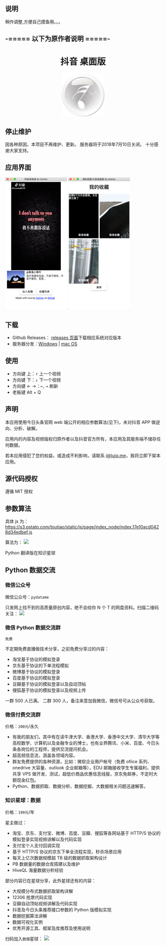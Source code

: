 ## 说明
稍作调整,方便自己摸鱼用。。。


## -===== 以下为原作者说明 =====-
<h1 align="center">抖音 桌面版</h1>

<div align="center"><img src="./icon.png" width="140"></div>

## 停止维护

因各种原因，本项目不再维护、更新。
服务器将于2018年7月10日关闭。
十分感谢大家支持。

## 应用界面

<div style='display:"inline"'>
<img src="./screenshot/1.png" width="200">
<img src="./screenshot/2.png" width="200">
</div>

## 下载

- Github Releases：
  [releases 页面](https://github.com/lujqme/douyin/releases)下载相应系统对应版本
- 服务器分发：[Windows](https://dl.lujianqiang.com/douyin_Setup_0.3.0.exe) | [mac OS](https://dl.lujianqiang.com/douyin-0.3.0.dmg)

## 使用

- 方向键 上：<kbd>↑</kbd> 上一个视频
- 方向键 下：<kbd>↓</kbd> 下一个视频
- 方向键 ← →：<kbd>←</kbd>, <kbd>→</kbd> 刷新
- 老板键 Alt + Q

## 声明

本应用使用今日头条官网 web 端公开的相应参数算法(见下)，未对抖音 APP 做逆向、分析、破解。

应用内的内容及视频版权归原作者以及抖音官方所有，本应用及其服务端不储存任何数据。

若本应用侵犯了您的权益，或造成不利影响，请联系 i@lujq.me，我将立即下架本应用。

## 源代码授权

遵循 MIT 授权

## 参数算法

具体 js 为：
https://s3.pstatp.com/toutiao/static/js/page/index_node/index.17e10acd0428d34edbef.js

算法为：
<img src="./image/ascp.png" width="800">

Python 翻译版在知识星球

## Python 数据交流

### 微信公众号

微信公众号：`pydatame`

只发网上找不到的高质量原创内容，绝不会给你 N 个 T 的网盘资料。扫描二维码关注：
![](./image/wechat.jpg)

### 微信 Python 数据交流群

`免费`

不定期免费直播做技术分享，之前免费分享过的内容：

- 淘宝基于协议的模拟登录
- 京东基于协议的下单流程模拟
- 微博基于协议的模拟登录
- 百度基于协议的模拟登录
- 豆瓣基于协议的模拟登录以及自动顶帖
- 搜狐基于协议的模拟登录以及视频上传

一群 500 人已满。
二群 300 人，备注来意加我微信，微信号可从公众号获取。

### 微信付费交流群

价格：`200元`/永久

- 有我的朋友们，其中有在读牛津大学、香港大学、香港中文大学、清华大学等高校数学、计算机以及金融专业的博士，也有业界腾讯、小米、百度、今日头条各岗位的工程师，提供交流提问机会。
- 超高频信息流，涵盖各领域内容。
- 群友免费提供的各种资源，比如：微软企业用户帐号（免费 ofiice 系列、onedrive 大容量、outlook 企业邮箱等），EDU 邮箱接收学生专属福利，提供共享 VPS 做开发、测试，超低价商品优惠信息线报，京东免邮券，不定时大额现金红包。
- Python、数据抓取、数据分析、数据挖掘、大数据相关问题迅速解答。

### 知识星球：数据

价格：`199元`/年

星主做过：

- 淘宝、京东、支付宝、微博、百度、豆瓣、搜狐等各网站基于 HTTP/S 协议的模拟登录实现视频讲解以及代码实现
- 支付宝个人支付回调实现
- 基于 HTTP/S 协议的京东下单全流程实现，秒杀场景应用
- 每天上亿次数据规模超 TB 级的数据抓取架构设计
- PB 数据量的数据仓库搭建以及维护
- HiveQL 海量数据分析经验

部分内容已在星球分享，此外星球还有的内容：

- 大规模分布式数据抓取架构详解
- 12306 抢票代码实现
- 豆瓣自动顶帖视频讲解及代码实现
- 抖音及今日头条推荐接口参数的 Python 版模拟实现
- 数据挖掘算法讲解
- 数据可视化实例
- 优秀开源工具、框架及库推荐及使用说明

扫码加入`数据`星球：
![](./image/zsxq.png)
